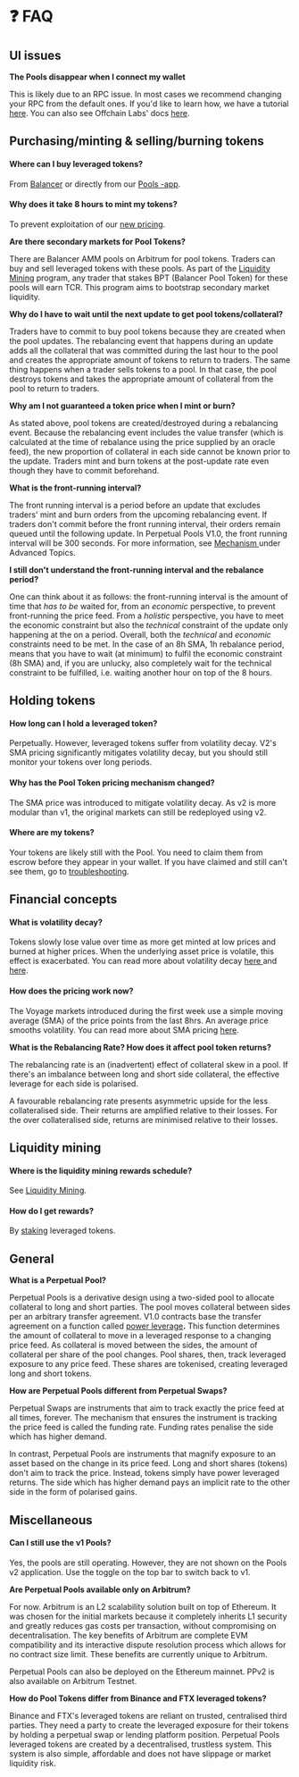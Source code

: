 # ❓ FAQ

## UI issues

**The Pools disappear when I connect my wallet**

This is likely due to an RPC issue. In most cases we recommend changing your RPC from the default ones. If you'd like to learn how, we have a tutorial [here](https://tracer.finance/radar/remote-procedure-call-creating-an-rpc/). You can also see Offchain Labs' docs [here](https://developer.offchainlabs.com/docs/mainnet#getting-started).

## Purchasing/minting & selling/burning tokens

#### **Where can I buy leveraged tokens?**

From [Balancer](https://arbitrum.balancer.fi/#/) or directly from our [Pools -app](https://pools.tracer.finance).

#### **Why does it take 8 hours to mint my tokens?**

To prevent exploitation of our [new pricing](advanced-topics/mechanism/#pricing).&#x20;

**Are there secondary markets for Pool Tokens?**

There are Balancer AMM pools on Arbitrum for pool tokens. Traders can buy and sell leveraged tokens with these pools. As part of the [Liquidity Mining](faq.md#liquidity-mining) program, any trader that stakes BPT (Balancer Pool Token) for these pools will earn TCR. This program aims to bootstrap secondary market liquidity.&#x20;

**Why do I have to wait until the next update to get pool tokens/collateral?**

Traders have to commit to buy pool tokens because they are created when the pool updates. The rebalancing event that happens during an update adds all the collateral that was committed during the last hour to the pool and creates the appropriate amount of tokens to return to traders. The same thing happens when a trader sells tokens to a pool. In that case, the pool destroys tokens and takes the appropriate amount of collateral from the pool to return to traders.

**Why am I not guaranteed a token price when I mint or burn?**

As stated above, pool tokens are created/destroyed during a rebalancing event. Because the rebalancing event includes the value transfer (which is calculated at the time of rebalance using the price supplied by an oracle feed), the new proportion of collateral in each side cannot be known prior to the update. Traders mint and burn tokens at the post-update rate even though they have to commit beforehand.

**What is the front-running interval?**

The front running interval is a period before an update that excludes traders' mint and burn orders from the upcoming rebalancing event. If traders don't commit before the front running interval, their orders remain queued until the following update. In Perpetual Pools V1.0, the front running interval will be 300 seconds. For more information, see [Mechanism ](advanced-topics/mechanism/)under Advanced Topics.

**I still don't understand the front-running interval and the rebalance period?**

One can think about it as follows: the front-running interval is the amount of time that _has to be_ waited for, from an _economic_ perspective, to prevent front-running the price feed. From a _holistic_ perspective, you have to meet the economic constraint but also the _technical_ constraint of the update only happening at the on a period. Overall, both the _technical_ and _economic_ constraints need to be met. In the case of an 8h SMA, 1h rebalance period, means that you have to wait (at minimum) to fulfil the economic constraint (8h SMA) and, if you are unlucky, also completely wait for the technical constraint to be fulfilled, i.e. waiting another hour on top of the 8 hours.

## Holding tokens

#### How long can I hold a leveraged token?

Perpetually. However, leveraged tokens suffer from volatility decay. V2's SMA pricing significantly mitigates volatility decay, but you should still monitor your tokens over long periods.&#x20;

#### Why has the Pool Token pricing mechanism changed?

The SMA price was introduced to mitigate volatility decay. As v2 is more modular than v1, the original markets can still be redeployed using v2.

#### Where are my tokens?&#x20;

Your tokens are likely still with the Pool. You need to claim them from escrow before they appear in your wallet. If you have claimed and still can't see them, go to [troubleshooting](troubleshooting.md).&#x20;

## Financial concepts

#### What is volatility decay?

Tokens slowly lose value over time as more get minted at low prices and burned at higher prices. When the underlying asset price is volatile, this effect is exacerbated. You can read more about volatility decay [here ](https://tracer.finance/radar/v2-simulations)and [here](https://tracer.finance/radar/volatility-decay).

#### How does the pricing work now?

The Voyage markets introduced during the first week use a simple moving average (SMA) of the price points from the last 8hrs. An average price smooths volatility. You can read more about SMA pricing [here](https://tracer.finance/radar/v2-simulations).

**What is the Rebalancing Rate? How does it affect pool token returns?**

The rebalancing rate is an (inadvertent) effect of collateral skew in a pool. If there's an imbalance between long and short side collateral, the effective leverage for each side is polarised.&#x20;

A favourable rebalancing rate presents asymmetric upside for the less collateralised side. Their returns are amplified relative to their losses. For the over collateralised side, returns are minimised relative to their losses.

## Liquidity mining

#### Where is the liquidity mining rewards schedule?

See [Liquidity Mining](advanced-topics/liquidity-mining.md).

#### How do I get rewards?

By [staking](https://pools.tracer.finance/stakepooltoken/) leveraged tokens.&#x20;

## General

**What is a Perpetual Pool?**

Perpetual Pools is a derivative design using a two-sided pool to allocate collateral to long and short parties. The pool moves collateral between sides per an arbitrary transfer agreement. V1.0 contracts base the transfer agreement on a function called [power leverage](https://pools.old.docs.tracer.finance/perpetual-pools/mechanism-design)**.** This function determines the amount of collateral to move in a leveraged response to a changing price feed. As collateral is moved between the sides, the amount of collateral per share of the pool changes. Pool shares, then, track leveraged exposure to any price feed. These shares are tokenised, creating leveraged long and short tokens.&#x20;

**How are Perpetual Pools different from Perpetual Swaps?**

Perpetual Swaps are instruments that aim to track exactly the price feed at all times, forever. The mechanism that ensures the instrument is tracking the price feed is called the funding rate. Funding rates penalise the side which has higher demand.&#x20;

In contrast, Perpetual Pools are instruments that magnify exposure to an asset based on the change in its price feed. Long and short shares (tokens) don't aim to track the price. Instead, tokens simply have power leveraged returns. The side which has higher demand pays an implicit rate to the other side in the form of polarised gains.&#x20;

## Miscellaneous

#### Can I still use the v1 Pools?&#x20;

Yes, the pools are still operating. However, they are not shown on the Pools v2 application. Use the toggle on the top bar to switch back to v1. &#x20;

**Are Perpetual Pools available only on Arbitrum?**

For now. Arbitrum is an L2 scalability solution built on top of Ethereum. It was chosen for the initial markets because it completely inherits L1 security and greatly reduces gas costs per transaction, without compromising on decentralisation. The key benefits of Arbitrum are complete EVM compatibility and its interactive dispute resolution process which allows for no contract size limit. These benefits are currently unique to Arbitrum.

Perpetual Pools can also be deployed on the Ethereum mainnet. PPv2 is also available on Arbitrum Testnet.

**How do Pool Tokens differ from Binance and FTX leveraged tokens?**

Binance and FTX's leveraged tokens are reliant on trusted, centralised third parties. They need a party to create the leveraged exposure for their tokens by holding a perpetual swap or lending platform position. Perpetual Pools leveraged tokens are created by a decentralised, trustless system. This system is also simple, affordable and does not have slippage or market liquidity risk.&#x20;
